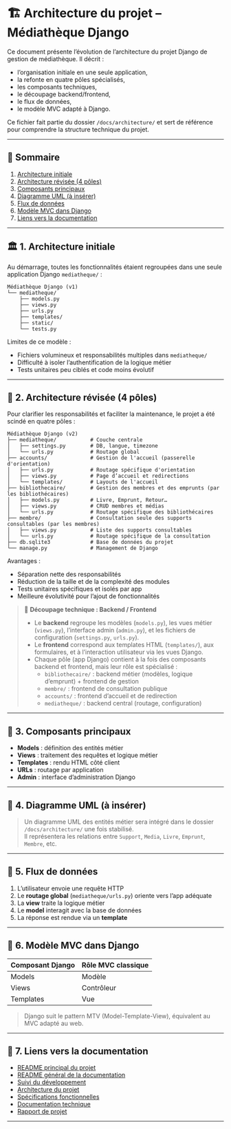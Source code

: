 # 🏗️ Architecture du projet – Médiathèque Django

Ce document présente l’évolution de l’architecture du projet Django de gestion de médiathèque. Il décrit :
- l’organisation initiale en une seule application,
- la refonte en quatre pôles spécialisés,
- les composants techniques,
- le découpage backend/frontend,
- le flux de données,
- le modèle MVC adapté à Django.

Ce fichier fait partie du dossier `/docs/architecture/` et sert de référence pour comprendre la structure technique du projet.

---

## 🧭 Sommaire

1. [Architecture initiale](#1-architecture-initiale)
2. [Architecture révisée (4 pôles)](#2-architecture-révisée-4-pôles)
3. [Composants principaux](#3-composants-principaux)
4. [Diagramme UML (à insérer)](#4-diagramme-uml-à-insérer)
5. [Flux de données](#5-flux-de-données)
6. [Modèle MVC dans Django](#6-modèle-mvc-dans-django)
7. [Liens vers la documentation](#7-liens-vers-la-documentation)

---

## 🏛️ 1. Architecture initiale

Au démarrage, toutes les fonctionnalités étaient regroupées dans une seule application Django `mediatheque/` :

```text
Médiathèque Django (v1)
└── mediatheque/
    ├── models.py
    ├── views.py
    ├── urls.py
    ├── templates/
    ├── static/
    └── tests.py
```

Limites de ce modèle :

- Fichiers volumineux et responsabilités multiples dans `mediatheque/`  
- Difficulté à isoler l’authentification de la logique métier  
- Tests unitaires peu ciblés et code moins évolutif  

---

## 🔄 2. Architecture révisée (4 pôles)

Pour clarifier les responsabilités et faciliter la maintenance, le projet a été scindé en quatre pôles :

```text
Médiathèque Django (v2)
├── mediatheque/           # Couche centrale
│   ├── settings.py        # DB, langue, timezone
│   └── urls.py            # Routage global
├── accounts/              # Gestion de l'accueil (passerelle d'orientation)
│   ├── urls.py            # Routage spécifique d'orientation
│   ├── views.py           # Page d’accueil et redirections
│   └── templates/         # Layouts de l'accueil
├── bibliothecaire/        # Gestion des membres et des emprunts (par les bibliothécaires)
│   ├── models.py          # Livre, Emprunt, Retour…
│   ├── views.py           # CRUD membres et médias
│   └── urls.py            # Routage spécifique des bibliothécaires
├── membre/                # Consultation seule des supports consultables (par les membres)
│   ├── views.py           # Liste des supports consultables
│   └── urls.py            # Routage spécifique de la consultation
├── db.sqlite3             # Base de données du projet
└── manage.py              # Management de Django
```

Avantages :

- Séparation nette des responsabilités  
- Réduction de la taille et de la complexité des modules  
- Tests unitaires spécifiques et isolés par app  
- Meilleure évolutivité pour l’ajout de fonctionnalités  

> 🔄 **Découpage technique : Backend / Frontend**
>
> - Le **backend** regroupe les modèles (`models.py`), les vues métier (`views.py`), l’interface admin (`admin.py`), et les fichiers de configuration (`settings.py`, `urls.py`).  
> - Le **frontend** correspond aux templates HTML (`templates/`), aux formulaires, et à l’interaction utilisateur via les vues Django.  
> - Chaque pôle (app Django) contient à la fois des composants backend et frontend, mais leur rôle est spécialisé :
>   - `bibliothecaire/` : backend métier (modèles, logique d’emprunt) + frontend de gestion
>   - `membre/` : frontend de consultation publique
>   - `accounts/` : frontend d’accueil et de redirection
>   - `mediatheque/` : backend central (routage, configuration)

---

## 🧱 3. Composants principaux

- **Models** : définition des entités métier  
- **Views** : traitement des requêtes et logique métier  
- **Templates** : rendu HTML côté client  
- **URLs** : routage par application  
- **Admin** : interface d’administration Django  

---

## 📐 4. Diagramme UML (à insérer)

> Un diagramme UML des entités métier sera intégré dans le dossier `/docs/architecture/` une fois stabilisé.  
> Il représentera les relations entre `Support`, `Media`, `Livre`, `Emprunt`, `Membre`, etc.

---

## 🔄 5. Flux de données

1. L’utilisateur envoie une requête HTTP  
2. Le **routage global** (`mediatheque/urls.py`) oriente vers l’app adéquate  
3. La **view** traite la logique métier  
4. Le **model** interagit avec la base de données  
5. La réponse est rendue via un **template**  

---

## 🧩 6. Modèle MVC dans Django

| Composant Django | Rôle MVC classique |
|------------------|--------------------|
| Models           | Modèle             |
| Views            | Contrôleur         |
| Templates        | Vue                |

> Django suit le pattern MTV (Model-Template-View), équivalent au MVC adapté au web.

---

## 📎 7. Liens vers la documentation

- [README principal du projet](../../README.md)
- [README général de la documentation](../README.md)
- [Suivi du développement](../developpement/README-dev.md)
- [Architecture du projet](../architecture/README-archi.md)
- [Spécifications fonctionnelles](../fonctionnel/README-fonct.md)  
- [Documentation technique](../technique/README-tech.md)
- [Rapport de projet](../../delivery/rapport/rapport-projet.md)

---
